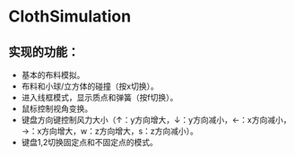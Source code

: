 # ClothSimulation
## 实现的功能：

* 基本的布料模拟。
* 布料和小球/立方体的碰撞（按x切换）。
* 进入线框模式，显示质点和弹簧（按f切换）。
* 鼠标控制视角变换。
* 键盘方向键控制风力大小（↑：y方向增大，↓：y方向减小，←：x方向减小，→：x方向增大，w：z方向增大，s：z方向减小）。
* 键盘1,2切换固定点和不固定点的模式。
